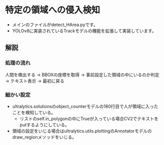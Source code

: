 # 特定の領域への侵入検知
- メインのファイルがdetect_HArea.pyです。
- YOLOv8に実装されているTrackモデルの機能を拡張して実装しています。
## 解説

### 処理の流れ
人間を検出する → BBOXの座標を取得 → 事前設定した領域の中にいるのか判定 → テキスト表示 → 最初に戻る
### 細かい設定
- ultralytics.solutionsのobject_counterモデルの180行目で人が領域に入ったことを検知している。
  - リストのself.in_polygonの中にTrueが入っている場合CV2でテキストをputするようにしている。
- 領域の設定をいじる場合はultralytics.utils.plottingのAnnotatorモデルのdraw_regionメソッドをいじる。

